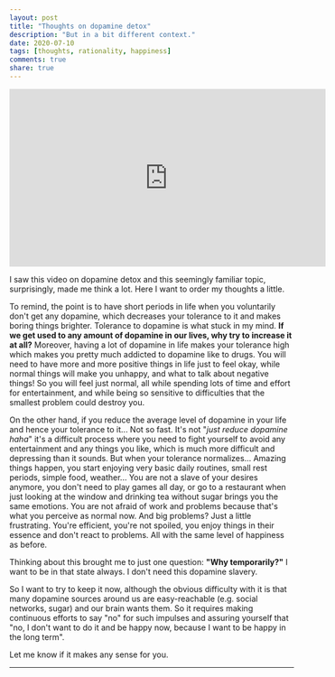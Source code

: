 ```yaml
---
layout: post
title: "Thoughts on dopamine detox"
description: "But in a bit different context."
date: 2020-07-10
tags: [thoughts, rationality, happiness]
comments: true
share: true
---
```


<iframe width="560" height="315" src="https://www.youtube.com/embed/9QiE-M1LrZk" frameborder="0" allow="accelerometer; autoplay; encrypted-media; gyroscope; picture-in-picture" allowfullscreen></iframe>

I saw this video on dopamine detox and this seemingly familiar topic, surprisingly, made me think a lot. Here I want to order my thoughts a little. 

To remind, the point is to have short periods in life when you voluntarily don't get any dopamine, which decreases your tolerance to it and makes boring things brighter. Tolerance to dopamine is what stuck in my mind. **If we get used to any amount of dopamine in our lives, why try to increase it at all?** Moreover, having a lot of dopamine in life makes your tolerance high which makes you pretty much addicted to dopamine like to drugs. You will need to have more and more positive things in life just to feel okay, while normal things will make you unhappy, and what to talk about negative things! So you will feel just normal, all while spending lots of time and effort for entertainment, and while being so sensitive to difficulties that the smallest problem could destroy you. 

On the other hand, if you reduce the average level of dopamine in your life and hence your tolerance to it... Not so fast. It's not "*just reduce dopamine haha*" it's a difficult process where you need to fight yourself to avoid any entertainment and any things you like, which is much more difficult and depressing than it sounds. But when your tolerance normalizes... Amazing things happen, you start enjoying very basic daily routines, small rest periods, simple food, weather... You are not a slave of your desires anymore, you don't need to play games all day, or go to a restaurant when just looking at the window and drinking tea without sugar brings you the same emotions. You are not afraid of work and problems because that's what you perceive as normal now. And big problems? Just a little frustrating. You're efficient, you're not spoiled, you enjoy things in their essence and don't react to problems. All with the same level of happiness as before.

Thinking about this brought me to just one question: **"Why temporarily?"** I want to be in that state always. I don't need this dopamine slavery. 

So I want to try to keep it now, although the obvious difficulty with it is that many dopamine sources around us are easy-reachable (e.g. social networks, sugar) and our brain wants them. So it requires making continuous efforts to say "no" for such impulses and assuring yourself that "no, I don't want to do it and be happy now, because I want to be happy in the long term".

Let me know if it makes any sense for you.

---
